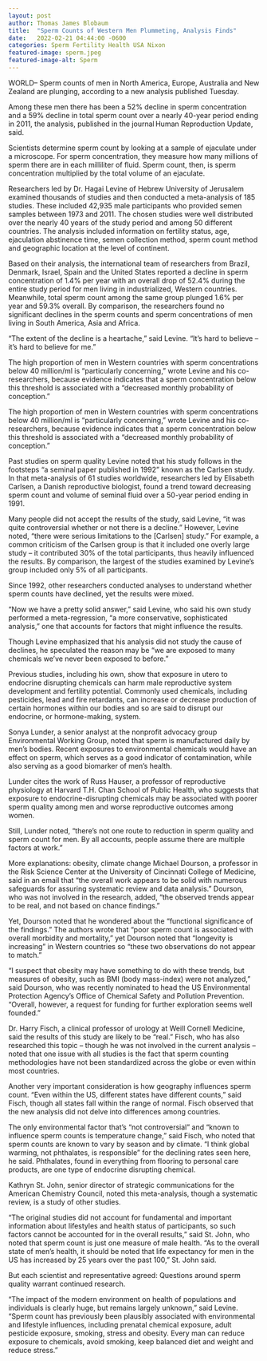 ```yaml
---
layout: post
author: Thomas James Blobaum 
title:  "Sperm Counts of Western Men Plummeting, Analysis Finds"
date:   2022-02-21 04:44:00 -0600
categories: Sperm Fertility Health USA Nixon  
featured-image: sperm.jpeg
featured-image-alt: Sperm
---
```

WORLD– Sperm counts of men in North America, Europe, Australia and New Zealand are plunging, according to a new analysis published Tuesday.

Among these men there has been a 52% decline in sperm concentration and a 59% decline in total sperm count over a nearly 40-year period ending in 2011, the analysis, published in the journal Human Reproduction Update, said.

Scientists determine sperm count by looking at a sample of ejaculate under a microscope. For sperm concentration, they measure how many millions of sperm there are in each milliliter of fluid. Sperm count, then, is sperm concentration multiplied by the total volume of an ejaculate.

Researchers led by Dr. Hagai Levine of Hebrew University of Jerusalem examined thousands of studies and then conducted a meta-analysis of 185 studies. These included 42,935 male participants who provided semen samples between 1973 and 2011. The chosen studies were well distributed over the nearly 40 years of the study period and among 50 different countries. The analysis included information on fertility status, age, ejaculation abstinence time, semen collection method, sperm count method and geographic location at the level of continent. 

Based on their analysis, the international team of researchers from Brazil, Denmark, Israel, Spain and the United States reported a decline in sperm concentration of 1.4% per year with an overall drop of 52.4% during the entire study period for men living in industrialized, Western countries. Meanwhile, total sperm count among the same group plunged 1.6% per year and 59.3% overall. By comparison, the researchers found no significant declines in the sperm counts and sperm concentrations of men living in South America, Asia and Africa. 

“The extent of the decline is a heartache,” said Levine. “It’s hard to believe – it’s hard to believe for me.”

The high proportion of men in Western countries with sperm concentrations below 40 million/ml is “particularly concerning,” wrote Levine and his co-researchers, because evidence indicates that a sperm concentration below this threshold is associated with a “decreased monthly probability of conception.”

The high proportion of men in Western countries with sperm concentrations below 40 million/ml is “particularly concerning,” wrote Levine and his co-researchers, because evidence indicates that a sperm concentration below this threshold is associated with a “decreased monthly probability of conception.” 

Past studies on sperm quality
Levine noted that his study follows in the footsteps “a seminal paper published in 1992” known as the Carlsen study. In that meta-analysis of 61 studies worldwide, researchers led by Elisabeth Carlsen, a Danish reproductive biologist, found a trend toward decreasing sperm count and volume of seminal fluid over a 50-year period ending in 1991.

Many people did not accept the results of the study, said Levine, “it was quite controversial whether or not there is a decline.” However, Levine noted, “there were serious limitations to the [Carlsen] study.” For example, a common criticism of the Carlsen group is that it included one overly large study – it contributed 30% of the total participants, thus heavily influenced the results. By comparison, the largest of the studies examined by Levine’s group included only 5% of all participants.

Since 1992, other researchers conducted analyses to understand whether sperm counts have declined, yet the results were mixed.

“Now we have a pretty solid answer,” said Levine, who said his own study performed a meta-regression, “a more conservative, sophisticated analysis,” one that accounts for factors that might influence the results. 

Though Levine emphasized that his analysis did not study the cause of declines, he speculated the reason may be “we are exposed to many chemicals we’ve never been exposed to before.”

Previous studies, including his own, show that exposure in utero to endocrine disrupting chemicals can harm male reproductive system development and fertility potential. Commonly used chemicals, including pesticides, lead and fire retardants, can increase or decrease production of certain hormones within our bodies and so are said to disrupt our endocrine, or hormone-making, system.

Sonya Lunder, a senior analyst at the nonprofit advocacy group Environmental Working Group, noted that sperm is manufactured daily by men’s bodies. Recent exposures to environmental chemicals would have an effect on sperm, which serves as a good indicator of contamination, while also serving as a good biomarker of men’s health.

Lunder cites the work of Russ Hauser, a professor of reproductive physiology at Harvard T.H. Chan School of Public Health, who suggests that exposure to endocrine-disrupting chemicals may be associated with poorer sperm quality among men and worse reproductive outcomes among women. 

Still, Lunder noted, “there’s not one route to reduction in sperm quality and sperm count for men. By all accounts, people assume there are multiple factors at work.”

More explanations: obesity, climate change
Michael Dourson, a professor in the Risk Science Center at the University of Cincinnati College of Medicine, said in an email that “the overall work appears to be solid with numerous safeguards for assuring systematic review and data analysis.” Dourson, who was not involved in the research, added, “the observed trends appear to be real, and not based on chance findings.”

Yet, Dourson noted that he wondered about the “functional significance of the findings.” The authors wrote that “poor sperm count is associated with overall morbidity and mortality,” yet Dourson noted that “longevity is increasing” in Western countries so “these two observations do not appear to match.”

“I suspect that obesity may have something to do with these trends, but measures of obesity, such as BMI (body mass-index) were not analyzed,” said Dourson, who was recently nominated to head the US Environmental Protection Agency’s Office of Chemical Safety and Pollution Prevention. “Overall, however, a request for funding for further exploration seems well founded.”

Dr. Harry Fisch, a clinical professor of urology at Weill Cornell Medicine, said the results of this study are likely to be “real.” Fisch, who has also researched this topic – though he was not involved in the current analysis – noted that one issue with all studies is the fact that sperm counting methodologies have not been standardized across the globe or even within most countries. 

Another very important consideration is how geography influences sperm count. “Even within the US, different states have different counts,” said Fisch, though all states fall within the range of normal. Fisch observed that the new analysis did not delve into differences among countries. 

The only environmental factor that’s “not controversial” and “known to influence sperm counts is temperature change,” said Fisch, who noted that sperm counts are known to vary by season and by climate. “I think global warming, not phthalates, is responsible” for the declining rates seen here, he said. Phthalates, found in everything from flooring to personal care products, are one type of endocrine disrupting chemical.

Kathryn St. John, senior director of strategic communications for the American Chemistry Council, noted this meta-analysis, though a systematic review, is a study of other studies.

“The original studies did not account for fundamental and important information about lifestyles and health status of participants, so such factors cannot be accounted for in the overall results,” said St. John, who noted that sperm count is just one measure of male health. “As to the overall state of men’s health, it should be noted that life expectancy for men in the US has increased by 25 years over the past 100,” St. John said.

But each scientist and representative agreed: Questions around sperm quality warrant continued research.

“The impact of the modern environment on health of populations and individuals is clearly huge, but remains largely unknown,” said Levine. “Sperm count has previously been plausibly associated with environmental and lifestyle influences, including prenatal chemical exposure, adult pesticide exposure, smoking, stress and obesity. Every man can reduce exposure to chemicals, avoid smoking, keep balanced diet and weight and reduce stress.”

<a href="https://en.wikipedia.org/wiki/Male_infertility_crisis" data-iframely-url></a>


